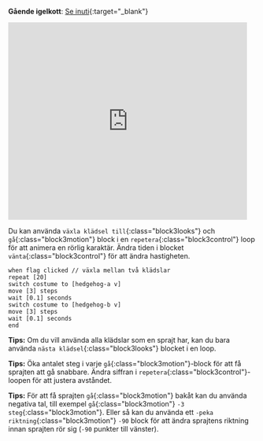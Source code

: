 **Gående igelkott**: [Se inuti](https://scratch.mit.edu/projects/827020326/editor){:target="_blank"}

<div class="scratch-preview">
  <iframe allowtransparency="true" width="485" height="402" src="https://scratch.mit.edu/projects/embed/827020326/?autostart=false" frameborder="0"></iframe>
</div>

Du kan använda `växla klädsel till`{:class="block3looks"} och `gå`{:class="block3motion"} block i en `repetera`{:class="block3control"} loop för att animera en rörlig karaktär. Ändra tiden i blocket `vänta`{:class="block3control"} för att ändra hastigheten.

```blocks3
when flag clicked // växla mellan två klädslar
repeat [20]
switch costume to [hedgehog-a v]
move [3] steps
wait [0.1] seconds
switch costume to [hedgehog-b v]
move [3] steps
wait [0.1] seconds
end
```

**Tips:** Om du vill använda alla klädslar som en sprajt har, kan du bara använda `nästa klädsel`{:class="block3looks"} blocket i en loop.

**Tips:** Öka antalet steg i varje `gå`{:class="block3motion"}-block för att få sprajten att gå snabbare. Ändra siffran i `repetera`{:class="block3control"}-loopen för att justera avståndet.

**Tips:** För att få sprajten `gå`{:class="block3motion"} bakåt kan du använda negativa tal, till exempel `gå`{:class="block3motion"} `-3` `steg`{:class="block3motion"}. Eller så kan du använda ett `-peka riktning`{:class="block3motion"} `-90` block för att ändra sprajtens riktning innan sprajten rör sig (`-90` punkter till vänster).

